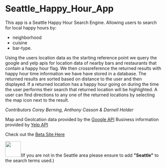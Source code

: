 
# Seattle_Happy_Hour_App

This app is a Seattle Happy Hour Search Engine. Allowing users to search for local happy hours by:
* neighborhood
* cuisine
* bar-type. 

Using the users location data as the starting reference point we query the google and yelp apis for location data of nearby bars and restaurants that contain a happy hour flag. We then crossreference the returned results with happy hour time information we have have stored in a database. The returned results are sorted based on distance to the user and then displayed. If a returned location has a happy hour going on during the time the user performs their search that returned location will be highlighted. A user can find directions to any one of the returned locations by selecting the map icon next to the result.  

*Contributors Corey Berning, Anthony Casson & Darnell Holder* 

Map and Geolcation data provided by the [Google API](https://developers.google.com/maps/ "Google API")
Business information provided by [Yelp API](https://www.yelp.com/developers/documentation/v2/overview "Yelp API")

Check out the [Beta Site Here](http://www.drinkupseattle.com "Seattle Happy Hour App")

<img src="https://lh3.ggpht.com/GNddGFlnEsvQSB4w2WgCGSYmE3ysaUpIgz1B-DRz8n00PfgEX4lEiVe1dqpFvB8Us8M=w300" width="50">(If you are not in the Seattle area please ensure to add **"Seattle"** to the search terms used.)


